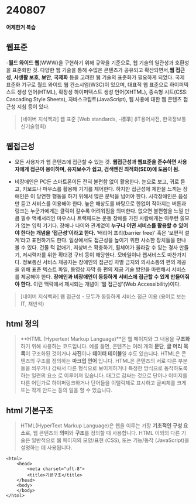 # 240807
**어제한거 복습**

## 웹표준

-**월드 와이드 웹**(WWW)을 구현하기 위해 규약을 기준으로, 웹 기술의 일관성과 호환성을 표준화한 것. 
다양한 웹 기술을 통해 수많은 콘텐츠가 공유되고 확산되면서,**웹 접근성**, **사생활 보호**, **보안**, **국제화** 등을 고려한 웹 기술의 표준화가 필요하게 되었다. 
국제 표준화 기구로 월드 와이드 웹 컨소시엄(W3C)이 있으며, 대표적 웹 표준으로 하이퍼텍스트 생성 언어(HTML), 
확장성 하이퍼텍스트 생성 언어(XHTML), 종속형 시트(CSS: Cascading Style Sheets), 자바스크립트(JavaScript), 
웹 사용에 대한 웹 콘텐츠 접근성 지침 등이 있다.

>[네이버 지식백과] 웹 표준 [Web standards, -標準] (IT용어사전, 한국정보통신기술협회)

## 웹접근성

- 모든 사용자가 웹 콘텐츠에 접근할 수 있는 것. 
**웹접근성과 웹표준을 준수하면 사용자에게 접근이 용이하며, 유지보수가 쉽고, 검색엔진 최적화(SE0)에 도움이 됨.**

- 비장애인은 PC든 스마트폰이든 전혀 불편함 없이 활용한다. 눈으로 보고, 귀로 듣고, 키보드나 마우스를 활용해 기기를 제어한다. 
하지만 접근성에 제한을 느끼는 장애인은 이 당연한 행동을 하기 위해서 많은 문턱을 넘어야 한다. 
시각장애인은 음성만 듣고 서비스를 이용해야 한다. 높은 해상도를 바탕으로 한없이 작아지는 버튼과 링크는 누군가에게는 클릭이 
갈수록 어려워짐을 의미한다. 없으면 불편함을 느낄 만큼 필수 액세서리인 마우스나 트랙패드는 운동 장애를 가진 사람에게는 
아무런 쓸모가 없는 입력 기기다.
장애나 나이와 관계없이 **누구나 어떤 서비스를 활용할 수 있어야 한다는 개념을 ‘접근성’이라고 한다.** 
‘배리어 프리(barrier free)’ 혹은 ‘보편적 설계’라고 표현하기도 한다. 
일상에서도 접근성을 높이기 위한 사소한 장치들을 만나볼 수 있다. 건물 턱 없애기, 저상버스 확충하기, 휠체어가 올라갈 수 있는 경사 만들기, 저시력자를 위한 확대경 구비 등이 해당한다.
모바일이나 웹서비스도 마찬가지다. 정보통신 서비스 제공자는 장애인의 접근성 차별 금지와 의사소통의 편의 제공을 위해 표준 텍스트 파일, 
동영상 자막 등 편의 제공 기술 방안을 마련해서 서비스를 제공해야 한다. 
**장애인과 비장애인이 동등하게 서비스에 접근할 수 있게 만들어줘야 한다.** 이런 맥락에서 제시되는 개념이 ‘웹 접근성’(Web Accessibility)이다.

>[네이버 지식백과] 웹 접근성 - 모두가 동등하게 서비스 접근 이용 (용어로 보는 IT, 채반석)

## html 정의

> **HTML (Hypertext Markup Language)**은 웹 페이지와 그 내용을 **구조화**하기 위해 사용하는 코드입니다. 
예를 들면, 콘텐츠는 여러 개의 **문단**, **글 머리** **목록**이 구조화된 것이거나 **사진**이나 **데이터 테이블**일 수도 있습니다. 
HTML은 콘텐츠의 구조를 정의하는 **마크업 언어** 입니다. 
HTML은 콘텐츠의 서로 다른 부분들을 씌우거나 감싸서 다른 형식으로 보이게하거나 특정한 방식으로 동작하도록 하는 일련의 요소 로 이루어져 있습니다. 
태그로 감싸는 것으로 단어나 이미지를 다른 어딘가로 하이퍼링크하거나 단어들을 이탤릭체로 표시하고 글씨체를 크게 또는 작게 만드는 등의 일을 할 수 있습니다.

## html 기본구조

> HTML(HyperText Markup Language)은 웹을 이루는 가장 **기초적인 구성 요소**로, 웹 콘텐츠의 **의미**와 **구조**를 정의할 때 사용합니다. 
HTML 이외의 다른 기술은 일반적으로 웹 페이지의 모양/표현 (CSS), 또는 기능/동작 (JavaScript)을 설명하는 데 사용됩니다.

	<html>
		<head>
			<meta charset="uft-8">
			<title>기본구조</title>
		</head>
		<body>
		</body>
	</html>


